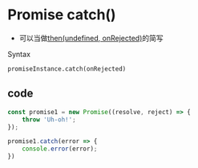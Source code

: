 # Promise catch()

- 可以当做[then(undefined, onRejected)](javascript-promise-then.md)的简写

Syntax

`promiseInstance.catch(onRejected)`

## code

```js
const promise1 = new Promise((resolve, reject) => {
    throw 'Uh-oh!';
});

promise1.catch(error => {
    console.error(error);
})
```